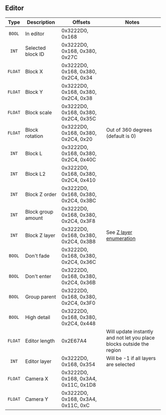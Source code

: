 ## Editor

| Type | Description | Offsets | Notes |
| :--: | ----------- | ------- | ----- |
| `BOOL` | In editor | 0x3222D0, 0x168 |
| `INT` | Selected block ID | 0x3222D0, 0x168, 0x380, 0x27C |
| `FLOAT` | Block X | 0x3222D0, 0x168, 0x380, 0x2C4, 0x34 |
| `FLOAT` | Block Y | 0x3222D0, 0x168, 0x380, 0x2C4, 0x38 |
| `FLOAT` | Block scale | 0x3222D0, 0x168, 0x380, 0x2C4, 0x35C |
| `FLOAT` | Block rotation | 0x3222D0, 0x168, 0x380, 0x2C4, 0x20 | Out of 360 degrees (default is 0) |
| `INT` | Block L | 0x3222D0, 0x168, 0x380, 0x2C4, 0x40C |
| `INT` | Block L2 | 0x3222D0, 0x168, 0x380, 0x2C4, 0x410 |
| `INT` | Block Z order | 0x3222D0, 0x168, 0x380, 0x2C4, 0x3BC |
| `INT` | Block group amount | 0x3222D0, 0x168, 0x380, 0x2C4, 0x3F8 |
| `INT` | Block Z layer | 0x3222D0, 0x168, 0x380, 0x2C4, 0x3B8 | See [Z layer enumeration](/2.113/enumerations/z%20layer.md) |
| `BOOL` | Don't fade | 0x3222D0, 0x168, 0x380, 0x2C4, 0x36C |
| `BOOL` | Don't enter | 0x3222D0, 0x168, 0x380, 0x2C4, 0x36B |
| `BOOL` | Group parent | 0x3222D0, 0x168, 0x380, 0x2C4, 0x3F0 |
| `BOOL` | High detail | 0x3222D0, 0x168, 0x380, 0x2C4, 0x448 |
| `FLOAT` | Editor length | 0x2E67A4 | Will update instantly and not let you place blocks outside the region |
| `INT` | Editor layer | 0x3222D0, 0x168, 0x354 | Will be -1 if all layers are selected |
| `FLOAT` | Camera X | 0x3222D0, 0x168, 0x3A4, 0x11C, 0x1D8 |
| `FLOAT` | Camera Y | 0x3222D0, 0x168, 0x3A4, 0x11C, 0xC |